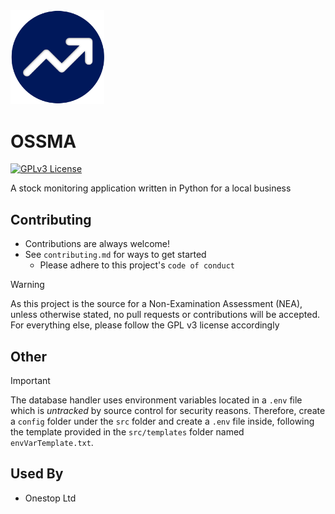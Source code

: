<img src="https://github.com/sbenf999/Stock-Monitoring-Assistant/blob/main/img/logo.png" alt="logo" width="150"/>

# OSSMA 

[![GPLv3 License](https://img.shields.io/badge/License-GPL%20v3-yellow.svg)](https://opensource.org/licenses/)

A stock monitoring application written in Python for a local business


## Contributing

- Contributions are always welcome! 
- See `contributing.md` for ways to get started
  - Please adhere to this project's `code of conduct`



> [!WARNING]
As this project is the source for a Non-Examination Assessment (NEA), unless otherwise stated, no pull requests or contributions will be accepted. For everything else, please follow the GPL v3 license accordingly 

## Other
> [!IMPORTANT]
The database handler uses environment variables located in a ```.env``` file which is _untracked_ by source control for security reasons. Therefore, create a ```config``` folder under the ```src``` folder and create a ```.env``` file inside, following the template provided in the ```src/templates``` folder named ```envVarTemplate.txt```.


## Used By

- Onestop Ltd


